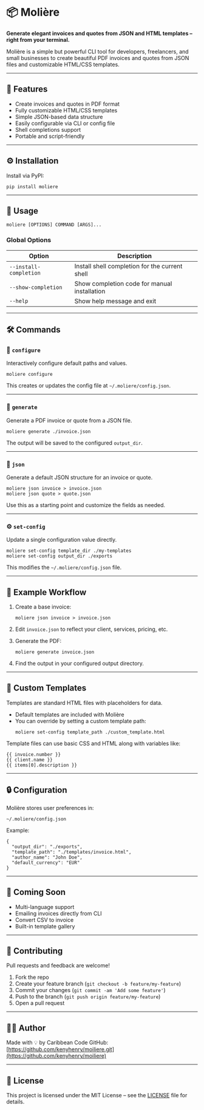 # 📦 Molière

**Generate elegant invoices and quotes from JSON and HTML templates – right from your terminal.**

Molière is a simple but powerful CLI tool for developers, freelancers, and small businesses to create beautiful PDF invoices and quotes from JSON files and customizable HTML/CSS templates.

---

## 🚀 Features

- Create invoices and quotes in PDF format  
- Fully customizable HTML/CSS templates  
- Simple JSON-based data structure  
- Easily configurable via CLI or config file  
- Shell completions support  
- Portable and script-friendly

---

## ⚙️ Installation

Install via PyPI:

```
pip install moliere
```

---

## 📖 Usage

```
moliere [OPTIONS] COMMAND [ARGS]...
```

### Global Options

| Option                 | Description                                               |
|------------------------|-----------------------------------------------------------|
| `--install-completion` | Install shell completion for the current shell            |
| `--show-completion`    | Show completion code for manual installation              |
| `--help`               | Show help message and exit                                |

---

## 🛠 Commands

### 🔧 `configure`

Interactively configure default paths and values.

```
moliere configure
```

This creates or updates the config file at `~/.moliere/config.json`.

---

### 🧾 `generate`

Generate a PDF invoice or quote from a JSON file.

```
moliere generate ./invoice.json
```

The output will be saved to the configured `output_dir`.

---

### 📝 `json`

Generate a default JSON structure for an invoice or quote.

```
moliere json invoice > invoice.json
moliere json quote > quote.json
```

Use this as a starting point and customize the fields as needed.

---

### ⚙️ `set-config`

Update a single configuration value directly.

```
moliere set-config template_dir ./my-templates
moliere set-config output_dir ./exports
```

This modifies the `~/.moliere/config.json` file.

---

## 📂 Example Workflow

1. Create a base invoice:
    ```
    moliere json invoice > invoice.json
    ```

2. Edit `invoice.json` to reflect your client, services, pricing, etc.

3. Generate the PDF:
    ```
    moliere generate invoice.json
    ```

4. Find the output in your configured output directory.

---

## 🎨 Custom Templates

Templates are standard HTML files with placeholders for data.

- Default templates are included with Molière  
- You can override by setting a custom template path:
    ```
    moliere set-config template_path ./custom_template.html
    ```

Template files can use basic CSS and HTML along with variables like:
```
{{ invoice.number }}
{{ client.name }}
{{ items[0].description }}
```

---

## 🔒 Configuration

Molière stores user preferences in:

```
~/.moliere/config.json
```

Example:
```
{
  "output_dir": "./exports",
  "template_path": "./templates/invoice.html",
  "author_name": "John Doe",
  "default_currency": "EUR"
}
```

---

## 🧪 Coming Soon

- Multi-language support  
- Emailing invoices directly from CLI  
- Convert CSV to invoice  
- Built-in template gallery

---

## 🤝 Contributing

Pull requests and feedback are welcome!

1. Fork the repo  
2. Create your feature branch (`git checkout -b feature/my-feature`)  
3. Commit your changes (`git commit -am 'Add some feature'`)  
4. Push to the branch (`git push origin feature/my-feature`)  
5. Open a pull request

---

## 🧑‍💻 Author

Made with 💡 by Caribbean Code
GitHub: [https://github.com/kenyhenry/moiliere.git](https://github.com/kenyhenry/moiliere)

---

## 📄 License

This project is licensed under the MIT License – see the [LICENSE](LICENSE) file for details.

